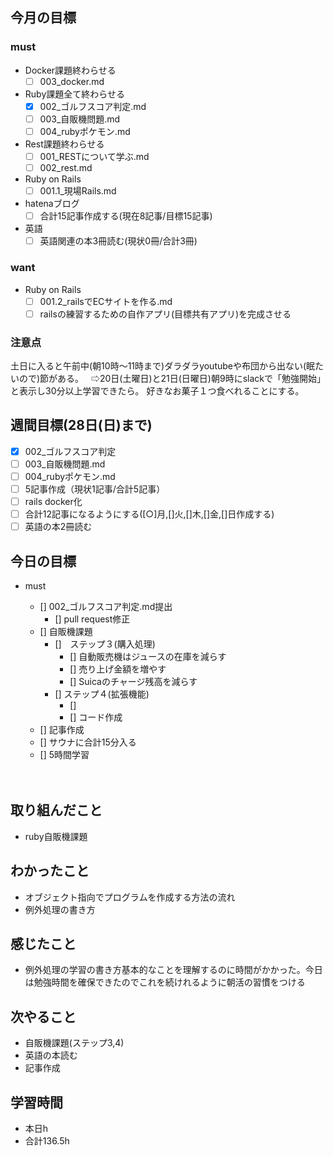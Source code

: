## 今月の目標
### must
  - Docker課題終わらせる
    - [ ]  003_docker.md
  - Ruby課題全て終わらせる
    - [x] 002_ゴルフスコア判定.md
    - [ ] 003_自販機問題.md
    - [ ] 004_rubyポケモン.md
  - Rest課題終わらせる
    - [ ] 001_RESTについて学ぶ.md
    - [ ] 002_rest.md
  - Ruby on Rails
    - [ ] 001.1_現場Rails.md
  - hatenaブログ
    - [ ]  合計15記事作成する(現在8記事/目標15記事)
  - 英語
    - [ ]  英語関連の本3冊読む(現状0冊/合計3冊)
### want
  - Ruby on Rails
    - [ ]  001.2_railsでECサイトを作る.md
    - [ ]  railsの練習するための自作アプリ(目標共有アプリ)を完成させる

   ### 注意点
土日に入ると午前中(朝10時〜11時まで)ダラダラyoutubeや布団から出ない(眠たいので)節がある。  
⇨20日(土曜日)と21日(日曜日)朝9時にslackで「勉強開始」と表示し30分以上学習できたら。
好きなお菓子１つ食べれることにする。




## 週間目標(28日(日)まで)
  - [x] 002_ゴルフスコア判定
  - [ ] 003_自販機問題.md
  - [ ] 004_rubyポケモン.md
  - [ ] 5記事作成（現状1記事/合計5記事）
  - [ ] rails docker化
  - [ ] 合計12記事になるようにする([○]月,[]火,[]木,[]金,[]日作成する)
  - [ ] 英語の本2冊読む

## 今日の目標
- must
  - []  002_ゴルフスコア判定.md提出
    - [] pull request修正　
  - []   自販機課題
    - []　ステップ３(購入処理)
      - [] 自動販売機はジュースの在庫を減らす
      - [] 売り上げ金額を増やす
      - [] Suicaのチャージ残高を減らす
    - [] ステップ４(拡張機能)
      - [] 
      - [] コード作成
  - [] 記事作成
  - [] サウナに合計15分入る
  - [] 5時間学習

  　　
## 取り組んだこと
- ruby自販機課題
## わかったこと
- オブジェクト指向でプログラムを作成する方法の流れ
- 例外処理の書き方
  
## 感じたこと
- 例外処理の学習の書き方基本的なことを理解するのに時間がかかった。今日は勉強時間を確保できたのでこれを続けれるように朝活の習慣をつける
## 次やること
- 自販機課題(ステップ3,4)
- 英語の本読む
- 記事作成


## 学習時間
- 本日h
- 合計136.5h
